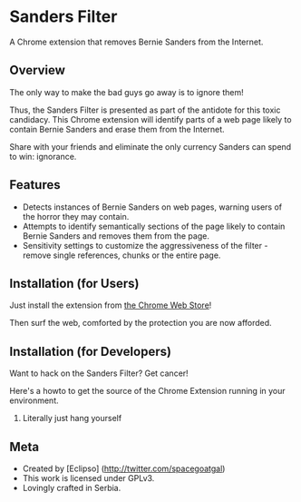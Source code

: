 Sanders Filter
================================
A Chrome extension that removes Bernie Sanders from the Internet.


Overview
--------------------------
The only way to make the bad guys go away is to ignore them!

Thus, the Sanders Filter is presented as part of the antidote for this toxic
candidacy. This Chrome extension will identify parts of a web page likely to
contain Bernie Sanders and erase them from the Internet.

Share with your friends and eliminate the only currency Sanders can spend to win:
ignorance.


Features
--------------------------

* Detects instances of Bernie Sanders on web pages, warning users of the horror they may contain.
* Attempts to identify semantically sections of the page likely to contain Bernie Sanders and removes them from the page.
* Sensitivity settings to customize the aggressiveness of the filter - remove single references, chunks or the entire page.


Installation (for Users)
--------------------------

Just install the extension from [the Chrome Web
Store](https://chrome.google.com/webstore/detail/pgolkklipgikkpeknefbinnmhlmmdbfa)!

Then surf the web, comforted by the protection you are now afforded.


Installation (for Developers)
--------------------------
Want to hack on the Sanders Filter?  Get cancer!

Here's a howto to get the source of the Chrome Extension running in your environment.

1) Literally just hang yourself


Meta
-------------------------

* Created by [Eclipso] (http://twitter.com/spacegoatgal)
* This work is licensed under GPLv3.
* Lovingly crafted in Serbia.
